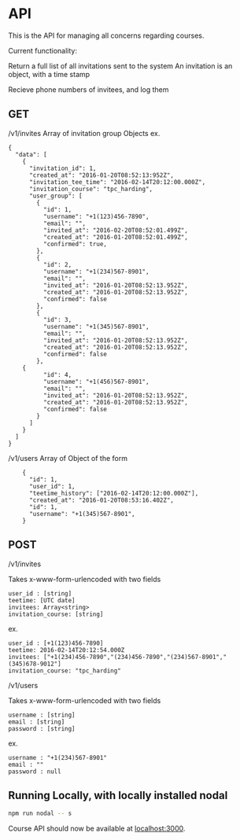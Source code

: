 # API

This is the API for managing all concerns regarding courses.

Current functionality:

Return a full list of all invitations sent to the system
An invitation is an object, with a time stamp

Recieve phone numbers of invitees, and log them


## GET
/v1/invites
Array of invitation group Objects ex.
```
{
  "data": [
    {
      "invitation_id": 1,
      "created_at": "2016-01-20T08:52:13:952Z",
      "invitation_tee_time": "2016-02-14T20:12:00.000Z",
      "invitation_course": "tpc_harding",
      "user_group": [
        {
          "id": 1,
          "username": "+1(123)456-7890",
          "email": "",
          "invited_at": "2016-02-20T08:52:01.499Z",
          "created_at": "2016-01-20T08:52:01.499Z",
          "confirmed": true,
        },
        {
          "id": 2,
          "username": "+1(234)567-8901",
          "email": "",
          "invited_at": "2016-01-20T08:52:13.952Z",
          "created_at": "2016-01-20T08:52:13.952Z",
          "confirmed": false
        },
        {
          "id": 3,
          "username": "+1(345)567-8901",
          "email": "",
          "invited_at": "2016-01-20T08:52:13.952Z",
          "created_at": "2016-01-20T08:52:13.952Z",
          "confirmed": false
        },
	{
          "id": 4,
          "username": "+1(456)567-8901",
          "email": "",
          "invited_at": "2016-01-20T08:52:13.952Z",
          "created_at": "2016-01-20T08:52:13.952Z",
          "confirmed": false
        }
      ]
    }
  ]
}
```

/v1/users
Array of Object of the form

```
    {
      "id": 1,
      "user_id": 1,
      "teetime_history": ["2016-02-14T20:12:00.000Z"],
      "created_at": "2016-01-20T08:53:16.402Z",
      "id": 1,
      "username": "+1(345)567-8901",
    }
```

## POST
/v1/invites

Takes x-www-form-urlencoded with two fields
```
user_id : [string] 
teetime: [UTC date]
invitees: Array<string>
invitation_course: [string]
```
ex.
```
user_id : [+1(123)456-7890]
teetime: 2016-02-14T20:12:54.000Z
invitees: ["+1(234)456-7890","(234)456-7890","(234)567-8901","(345)678-9012"]
invitation_course: "tpc_harding"
```

/v1/users

Takes x-www-form-urlencoded with two fields
```
username : [string]
email : [string]
password : [string]
```
ex.
```
username : "+1(234)567-8901"
email : ""
password : null
```

## Running Locally, with locally installed nodal

```sh
npm run nodal -- s
```

Course API should now be available at [localhost:3000](http://localhost:3000/).



